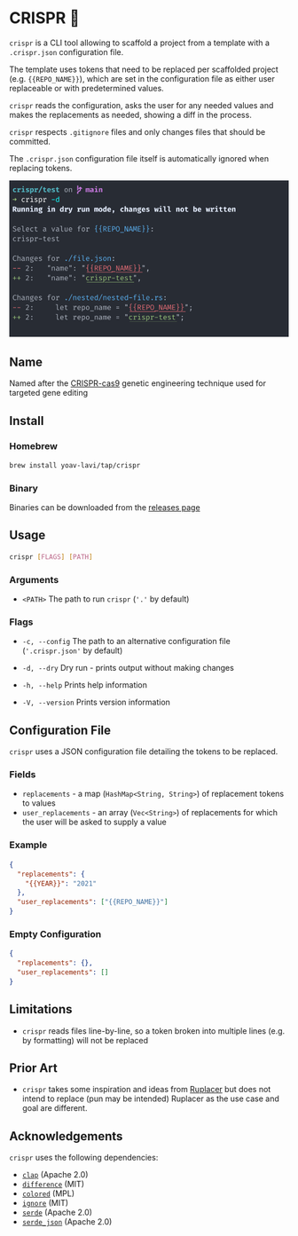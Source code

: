 # CRISPR 🧬

`crispr` is a CLI tool allowing to scaffold a project from a template with a `.crispr.json` configuration file.

The template uses tokens that need to be replaced per scaffolded project (e.g. `{{REPO_NAME}}`), which are set in the configuration file as either user replaceable or with predetermined values.

`crispr` reads the configuration, asks the user for any needed values and makes the replacements as needed, showing a diff in the process.

`crispr` respects `.gitignore` files and only changes files that should be committed.

The `.crispr.json` configuration file itself is automatically ignored when replacing tokens.

![usage](https://github.com/yoav-lavi/crispr/raw/main/usage.png)

## Name

Named after the [CRISPR-cas9](https://wikipedia.org/wiki/CRISPR_gene_editing) genetic engineering technique used for targeted gene editing

## Install 

### Homebrew

```sh
brew install yoav-lavi/tap/crispr
```

### Binary

Binaries can be downloaded from the [releases page](https://github.com/yoav-lavi/crispr/releases)

## Usage

```sh
crispr [FLAGS] [PATH]
```

### Arguments

- `<PATH>`    The path to run `crispr` (`'.'` by default)

### Flags

- `-c, --config`     The path to an alternative configuration file (`'.crispr.json'` by default)

- `-d, --dry`        Dry run - prints output without making changes

- `-h, --help`       Prints help information

- `-V, --version`    Prints version information

## Configuration File

`crispr` uses a JSON configuration file detailing the tokens to be replaced.

### Fields

- `replacements` - a map (`HashMap<String, String>`) of replacement tokens to values
- `user_replacements` - an array (`Vec<String>`) of replacements for which the user will be asked to supply a value

### Example

```json
{
  "replacements": {
    "{{YEAR}}": "2021"
  },
  "user_replacements": ["{{REPO_NAME}}"]
}
```

### Empty Configuration

```json
{
  "replacements": {},
  "user_replacements": []
}
```

## Limitations

- `crispr` reads files line-by-line, so a token broken into multiple lines (e.g. by formatting) will not be replaced

## Prior Art

- `crispr` takes some inspiration and ideas from [Ruplacer](https://github.com/TankerHQ/ruplacer) but does not intend to replace (pun may be intended) Ruplacer as the use case and goal are different.


## Acknowledgements

`crispr` uses the following dependencies:

- [`clap`](https://github.com/clap-rs/clap) (Apache 2.0)
- [`difference`](https://github.com/johannhof/difference.rs) (MIT)
- [`colored`](https://github.com/mackwic/colored) (MPL)
- [`ignore`](https://github.com/BurntSushi/ripgrep/tree/master/crates/ignore) (MIT)
- [`serde`](https://github.com/serde-rs/serde) (Apache 2.0)
- [`serde_json`](https://github.com/serde-rs/json) (Apache 2.0)
